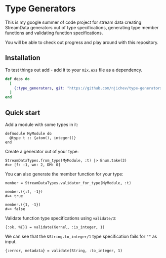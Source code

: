 # Type Generators

This is my google summer of code project for stream data creating
StreamData generators out of type specifications, generating type
member functions and validating function specifications.

You will be able to check out progress and play around with this
repository.

## Installation

To test things out add - add it to your `mix.exs` file as a dependency.

```elixir
def deps do
  [
    {:type_generators, git: "https://github.com/njichev/type-generators"}
  ]
end
```

## Quick start

Add a module with some types in it:

```
defmodule MyModule do
  @type t :: {atom(), integer()}
end
```

Create a generator out of your type:

```
StreamDataTypes.from_type(MyModule, :t) |> Enum.take(3)
#=> [f: -1, wn: 2, DM: 0]
```

You can also generate the member function for your type:

```
member = StreamDataTypes.validator_for_type(MyModule, :t)

member.({:f, -1})
#=> true

member.({1, -1})
#=> false
```

Validate function type specifications using `validate/3`:

```
{:ok, %{}} = validate(Kernel, :is_integer, 1)
```

We can see that the `&String.to_integer/1` type specification fails
for `""` as input.

```
{:error, metadata} = validate(String, :to_integer, 1)
```

